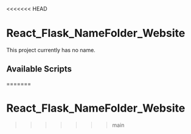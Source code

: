 <<<<<<< HEAD
# React_Flask_NameFolder_Website

This project currently has no name.

## Available Scripts


=======
# React_Flask_NameFolder_Website
>>>>>>> main
